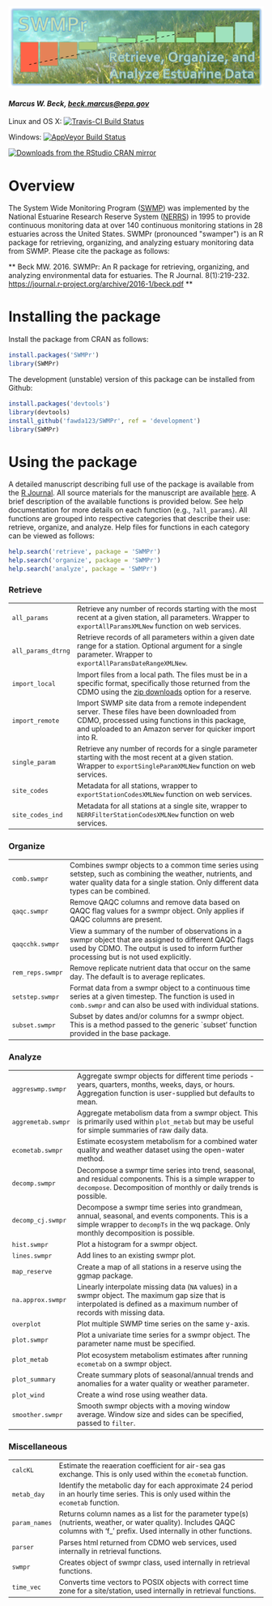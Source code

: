 
![](swmpr_logo.png)

#### *Marcus W. Beck, beck.marcus@epa.gov*

Linux and OS X: [![Travis-CI Build Status](https://travis-ci.org/fawda123/SWMPr.png?branch=master)](https://travis-ci.org/fawda123/SWMPr)

Windows: [![AppVeyor Build Status](https://ci.appveyor.com/api/projects/status/github/fawda123/SWMPr?branch=master)](https://ci.appveyor.com/project/fawda123/SWMPr)

[![Downloads from the RStudio CRAN mirror](http://cranlogs.r-pkg.org/badges/grand-total/SWMPr)](http://cran.rstudio.com/package=SWMPr)

# Overview 

The System Wide Monitoring Program ([SWMP](http://nerrs.noaa.gov/RCDefault.aspx?ID=18)) was implemented by the National Estuarine Research Reserve System ([NERRS](http://nerrs.noaa.gov/)) in 1995 to provide continuous monitoring data at over 140 continuous monitoring stations in 28 estuaries across the United States.  SWMPr (pronounced "swamper") is an R package for retrieving, organizing, and analyzing estuary monitoring data from SWMP. Please cite the package as follows:

** Beck MW. 2016. SWMPr: An R package for retrieving, organizing, and analyzing environmental data for estuaries.  The R Journal. 8(1):219-232. https://journal.r-project.org/archive/2016-1/beck.pdf **

# Installing the package

Install the package from CRAN as follows:


```r
install.packages('SWMPr')
library(SWMPr)
```

The development (unstable) version of this package can be installed from Github:


```r
install.packages('devtools')
library(devtools)
install_github('fawda123/SWMPr', ref = 'development')
library(SWMPr)
```

# Using the package

A detailed manuscript describing full use of the package is available from the [R Journal](https://journal.r-project.org/archive/accepted/beck.pdf). All source materials for the manuscript are available [here](https://github.com/fawda123/swmpr_manu).  A brief description of the available functions is provided below. See help documentation for more details on each function (e.g., `?all_params`).  All functions are grouped into respective categories that describe their use: retrieve, organize, and analyze.  Help files for functions in each category can be viewed as follows:


```r
help.search('retrieve', package = 'SWMPr')
help.search('organize', package = 'SWMPr')
help.search('analyze', package = 'SWMPr')
```

<h3>Retrieve</h3>
<table>
<tr><td><code>all_params</code></td><td>Retrieve any number of records starting with the most recent at a given station, all parameters. Wrapper to <code>exportAllParamsXMLNew</code> function on web services.</td></tr>
<tr><td><code>all_params_dtrng</code></td><td> Retrieve records of all parameters within a given date range for a station. Optional argument for a single parameter. Wrapper to <code>exportAllParamsDateRangeXMLNew</code>.</td></tr>
<tr><td><code>import_local</code></td><td> Import files from a local path. The files must be in a specific format, specifically those returned from the CDMO using the <a href="http://cdmo.baruch.sc.edu/aqs/zips.cfm">zip downloads</a> option for a reserve.</td></tr>
<tr><td><code>import_remote</code></td><td> Import SWMP site data from a remote independent server. These files have been downloaded from CDMO, processed using functions in this package, and uploaded to an Amazon server for quicker import into R.</td></tr>
<tr><td><code>single_param</code></td><td> Retrieve any number of records for a single parameter starting with the most recent at a given station. Wrapper to <code>exportSingleParamXMLNew</code> function on web services.</td></tr>
<tr><td><code>site_codes</code></td><td> Metadata for all stations, wrapper to <code>exportStationCodesXMLNew</code> function on web services.</td></tr>
<tr><td><code>site_codes_ind</code></td><td> Metadata for all stations at a single site, wrapper to <code>NERRFilterStationCodesXMLNew</code> function on web services.</td></tr>
</table>
<h3>Organize</h3>
<table>
<tr><td><code>comb.swmpr</code></td><td> Combines swmpr objects to a common time series using setstep, such as combining the weather, nutrients, and water quality data for a single station. Only different data types can be combined.</td></tr>
<tr><td><code>qaqc.swmpr</code></td><td> Remove QAQC columns and remove data based on QAQC flag values for a swmpr object. Only applies if QAQC columns are present.</td></tr>
<tr><td><code>qaqcchk.swmpr</code></td><td> View a summary of the number of observations in a swmpr object that are assigned to different QAQC flags used by CDMO. The output is used to inform further processing but is not used explicitly.</td></tr>
<tr><td><code>rem_reps.swmpr</code></td><td> Remove replicate nutrient data that occur on the same day. The default is to average replicates.</td></tr>
<tr><td><code>setstep.swmpr</code></td><td> Format data from a swmpr object to a continuous time series at a given timestep. The function is used in <code>comb.swmpr</code> and can also be used with individual stations.</td></tr>
<tr><td><code>subset.swmpr</code></td><td> Subset by dates and/or columns for a swmpr object. This is a method passed to the generic `subset’ function provided in the base package.</td></tr>
</table>
<h3>Analyze</h3>
<table>
<tr><td><code>aggreswmp.swmpr</code></td><td> Aggregate swmpr objects for different time periods - years, quarters, months, weeks, days, or hours. Aggregation function is user-supplied but defaults to mean.</td></tr>
<tr><td><code>aggremetab.swmpr</code></td><td> Aggregate metabolism data from a swmpr object. This is primarily used within <code>plot_metab</code> but may be useful for simple summaries of raw daily data.</td></tr>
<tr><td><code>ecometab.swmpr</code></td><td> Estimate ecosystem metabolism for a combined water quality and weather dataset using the open-water method.</td></tr>
<tr><td><code>decomp.swmpr</code></td><td> Decompose a swmpr time series into trend, seasonal, and residual components. This is a simple wrapper to <code>decompose</code>. Decomposition of monthly or daily trends is possible.</td></tr>
<tr><td><code>decomp_cj.swmpr</code></td><td> Decompose a swmpr time series into grandmean, annual, seasonal, and events components. This is a simple wrapper to <code>decompTs</code> in the wq package. Only monthly decomposition is possible.</td></tr>
<tr><td><code>hist.swmpr</code></td><td> Plot a histogram for a swmpr object.</td></tr>
<tr><td><code>lines.swmpr</code></td><td> Add lines to an existing swmpr plot.</td></tr>
<tr><td><code>map_reserve</code></td><td> Create a map of all stations in a reserve using the ggmap package.</td></tr>
<tr><td><code>na.approx.swmpr</code></td><td> Linearly interpolate missing data (<code>NA</code> values) in a swmpr object. The maximum gap size that is interpolated is defined as a maximum number of records with missing data.</td></tr>
<tr><td><code>overplot</code></td><td> Plot multiple SWMP time series on the same y-axis.</td></tr>
<tr><td><code>plot.swmpr</code></td><td> Plot a univariate time series for a swmpr object. The parameter name must be specified.</td></tr>
<tr><td><code>plot_metab
</code></td><td> Plot ecosystem metabolism estimates after running <code>ecometab</code> on a swmpr object.</td></tr>
<tr><td><code>plot_summary</code></td><td> Create summary plots of seasonal/annual trends and anomalies for a water quality or weather parameter.</td></tr>
<tr><td><code>plot_wind</code></td><td> Create a wind rose using weather data.</td></tr>
<tr><td><code>smoother.swmpr</code></td><td> Smooth swmpr objects with a moving window average. Window size and sides can be specified, passed to <code>filter</code>.</td></tr>
</table>
<h3>Miscellaneous</h3>
<table>
<tr><td><code>calcKL</code></td><td> Estimate the reaeration coefficient for air-sea gas exchange. This is only used within the <code>ecometab</code> function.</td></tr>
<tr><td><code>metab_day</code></td><td> Identify the metabolic day for each approximate 24 period in an hourly time series. This is only used within the <code>ecometab</code> function.</td></tr>
<tr><td><code>param_names</code></td><td> Returns column names as a list for the parameter type(s) (nutrients, weather, or water quality). Includes QAQC columns with ‘f_’ prefix. Used internally in other functions.</td></tr>
<tr><td><code>parser</code></td><td> Parses html returned from CDMO web services, used internally in retrieval functions.</td></tr>
<tr><td><code>swmpr</code></td><td> Creates object of swmpr class, used internally in retrieval functions.</td></tr>
<tr><td><code>time_vec</code></td><td> Converts time vectors to POSIX objects with correct time zone for a site/station, used internally in retrieval functions.</td></tr>
</table>
